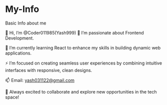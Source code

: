 # My-Info
Basic Info about me

👋 Hi, I’m @Coder011985(Yash999)
👀 I’m passionate about Frontend Development.

🌱 I’m currently learning React to enhance my skills in building dynamic web applications.

⚡ I’m focused on creating seamless user experiences by combining intuitive interfaces with responsive, clean designs.

📫 Email: yash031122@gmail.com

🚀 Always excited to collaborate and explore new opportunities in the tech space!
